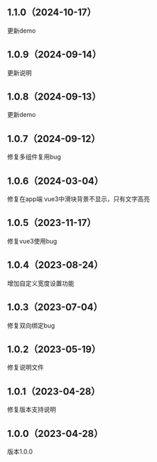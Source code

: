 ## 1.1.0（2024-10-17）

更新demo

## 1.0.9（2024-09-14）

更新说明

## 1.0.8（2024-09-13）

更新demo

## 1.0.7（2024-09-12）

修复多组件复用bug

## 1.0.6（2024-03-04）

修复在app端 vue3中滑块背景不显示，只有文字高亮

## 1.0.5（2023-11-17）

修复vue3使用bug

## 1.0.4（2023-08-24）

增加自定义宽度设置功能

## 1.0.3（2023-07-04）

修复双向绑定bug

## 1.0.2（2023-05-19）

修复说明文件

## 1.0.1（2023-04-28）

修复版本支持说明

## 1.0.0（2023-04-28）

版本1.0.0

